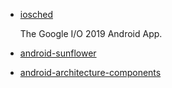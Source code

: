 * [iosched](https://github.com/google/iosched)

    The Google I/O 2019 Android App.
* [android-sunflower](https://github.com/googlesamples/android-sunflower)
* [android-architecture-components](https://github.com/googlesamples/android-architecture-components)